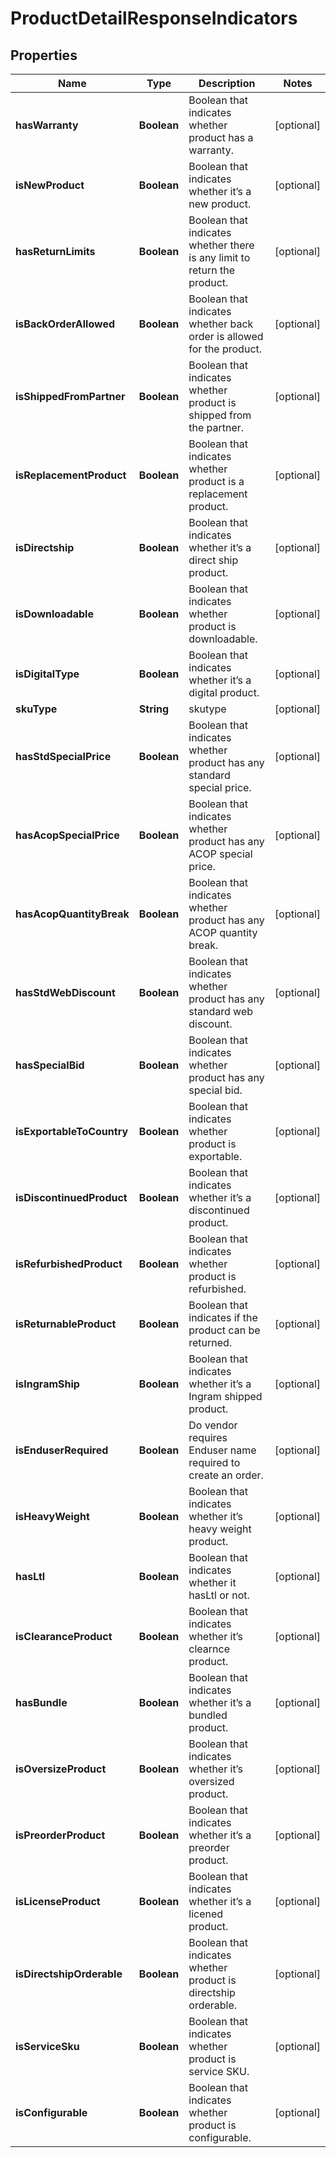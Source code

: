 

# ProductDetailResponseIndicators


## Properties

| Name | Type | Description | Notes |
|------------ | ------------- | ------------- | -------------|
|**hasWarranty** | **Boolean** | Boolean that indicates whether product has a warranty. |  [optional] |
|**isNewProduct** | **Boolean** | Boolean that indicates whether it’s a new product.  |  [optional] |
|**hasReturnLimits** | **Boolean** | Boolean that indicates whether there is any limit to return the product. |  [optional] |
|**isBackOrderAllowed** | **Boolean** | Boolean that indicates whether back order is allowed for the product. |  [optional] |
|**isShippedFromPartner** | **Boolean** | Boolean that indicates whether product is shipped from the partner. |  [optional] |
|**isReplacementProduct** | **Boolean** | Boolean that indicates whether product is a replacement product. |  [optional] |
|**isDirectship** | **Boolean** | Boolean that indicates whether it’s a direct ship product. |  [optional] |
|**isDownloadable** | **Boolean** | Boolean that indicates whether product is downloadable. |  [optional] |
|**isDigitalType** | **Boolean** | Boolean that indicates whether it’s a digital product.  |  [optional] |
|**skuType** | **String** | skutype |  [optional] |
|**hasStdSpecialPrice** | **Boolean** | Boolean that indicates whether product has any standard special price. |  [optional] |
|**hasAcopSpecialPrice** | **Boolean** | Boolean that indicates whether product has any ACOP special price. |  [optional] |
|**hasAcopQuantityBreak** | **Boolean** | Boolean that indicates whether product has any ACOP quantity break. |  [optional] |
|**hasStdWebDiscount** | **Boolean** | Boolean that indicates whether product has any standard web discount. |  [optional] |
|**hasSpecialBid** | **Boolean** | Boolean that indicates whether product has any special bid. |  [optional] |
|**isExportableToCountry** | **Boolean** | Boolean that indicates whether product is exportable. |  [optional] |
|**isDiscontinuedProduct** | **Boolean** | Boolean that indicates whether it’s a discontinued product. |  [optional] |
|**isRefurbishedProduct** | **Boolean** | Boolean that indicates whether product is refurbished. |  [optional] |
|**isReturnableProduct** | **Boolean** | Boolean that indicates if the product can be returned. |  [optional] |
|**isIngramShip** | **Boolean** | Boolean that indicates whether it’s a Ingram shipped product. |  [optional] |
|**isEnduserRequired** | **Boolean** | Do vendor requires Enduser name required to create an order. |  [optional] |
|**isHeavyWeight** | **Boolean** | Boolean that indicates whether it’s  heavy weight product. |  [optional] |
|**hasLtl** | **Boolean** | Boolean that indicates whether it hasLtl or not. |  [optional] |
|**isClearanceProduct** | **Boolean** | Boolean that indicates whether it’s clearnce product. |  [optional] |
|**hasBundle** | **Boolean** | Boolean that indicates whether it’s a bundled product. |  [optional] |
|**isOversizeProduct** | **Boolean** | Boolean that indicates whether it’s oversized product. |  [optional] |
|**isPreorderProduct** | **Boolean** | Boolean that indicates whether it’s a preorder product. |  [optional] |
|**isLicenseProduct** | **Boolean** | Boolean that indicates whether it’s a licened product. |  [optional] |
|**isDirectshipOrderable** | **Boolean** | Boolean that indicates whether product is directship orderable. |  [optional] |
|**isServiceSku** | **Boolean** | Boolean that indicates whether product is service SKU. |  [optional] |
|**isConfigurable** | **Boolean** | Boolean that indicates whether product is configurable. |  [optional] |



